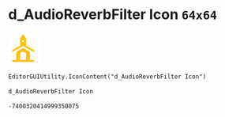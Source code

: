 # d_AudioReverbFilter Icon `64x64`
<img src="/img/d_AudioReverbFilter%20Icon.png" width=64 height=64>

``` CSharp
EditorGUIUtility.IconContent("d_AudioReverbFilter Icon")
```
```
d_AudioReverbFilter Icon
```
```
-7400320414999350075
```
